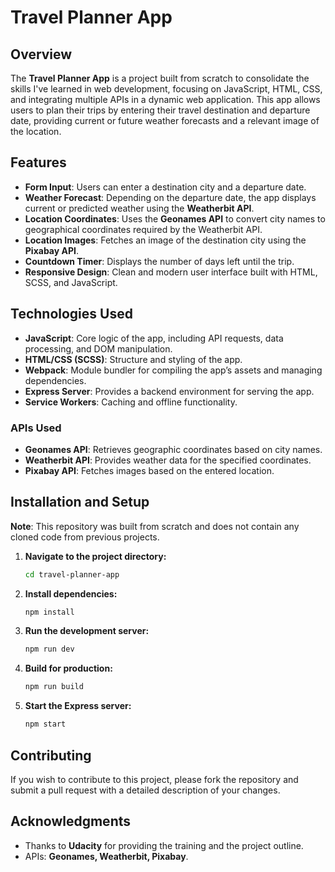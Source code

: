 # Travel Planner App

## Overview
The **Travel Planner App** is a project built from scratch to consolidate the skills I've learned in web development, focusing on JavaScript, HTML, CSS, and integrating multiple APIs in a dynamic web application. This app allows users to plan their trips by entering their travel destination and departure date, providing current or future weather forecasts and a relevant image of the location.

## Features
- **Form Input**: Users can enter a destination city and a departure date.
- **Weather Forecast**: Depending on the departure date, the app displays current or predicted weather using the **Weatherbit API**.
- **Location Coordinates**: Uses the **Geonames API** to convert city names to geographical coordinates required by the Weatherbit API.
- **Location Images**: Fetches an image of the destination city using the **Pixabay API**.
- **Countdown Timer**: Displays the number of days left until the trip.
- **Responsive Design**: Clean and modern user interface built with HTML, SCSS, and JavaScript.

## Technologies Used
- **JavaScript**: Core logic of the app, including API requests, data processing, and DOM manipulation.
- **HTML/CSS (SCSS)**: Structure and styling of the app.
- **Webpack**: Module bundler for compiling the app’s assets and managing dependencies.
- **Express Server**: Provides a backend environment for serving the app.
- **Service Workers**: Caching and offline functionality.

### APIs Used
- **Geonames API**: Retrieves geographic coordinates based on city names.
- **Weatherbit API**: Provides weather data for the specified coordinates.
- **Pixabay API**: Fetches images based on the entered location.

## Installation and Setup

**Note**: This repository was built from scratch and does not contain any cloned code from previous projects.

1. **Navigate to the project directory:**

    ```bash
    cd travel-planner-app
    ```

2. **Install dependencies:**

    ```bash
    npm install
    ```

3. **Run the development server:**

    ```bash
    npm run dev
    ```

4. **Build for production:**

    ```bash
    npm run build
    ```

5. **Start the Express server:**

    ```bash
    npm start
    ```

## Contributing
If you wish to contribute to this project, please fork the repository and submit a pull request with a detailed description of your changes.

## Acknowledgments
- Thanks to **Udacity** for providing the training and the project outline.
- APIs: **Geonames, Weatherbit, Pixabay**.
